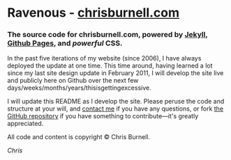 # Ravenous - [chrisburnell.com](http://chrisburnell.com)
### The source code for chrisburnell.com, powered by [Jekyll](http://jekyllrb.com), [Github Pages](http://pages.github.com), and *powerful* CSS.

In the past five iterations of my website (since 2006), I have always deployed the update at one time. This time around, having learned a lot since my last site design update in February 2011, I will develop the site live and publicly here on Github over the next few days/weeks/months/years/thisisgettingexcessive.

I will update this README as I develop the site. Please peruse the code and structure at your will, and [contact me](mailto:me@chrisburnell.com) if you have any questions, or fork [the GitHub repository](https://github.com/chrisburnell/chrisburnell.github.io) if you have something to contribute&mdash;it's greatly appreciated.

All code and content is copyright &copy; Chris Burnell.


*Chris*
